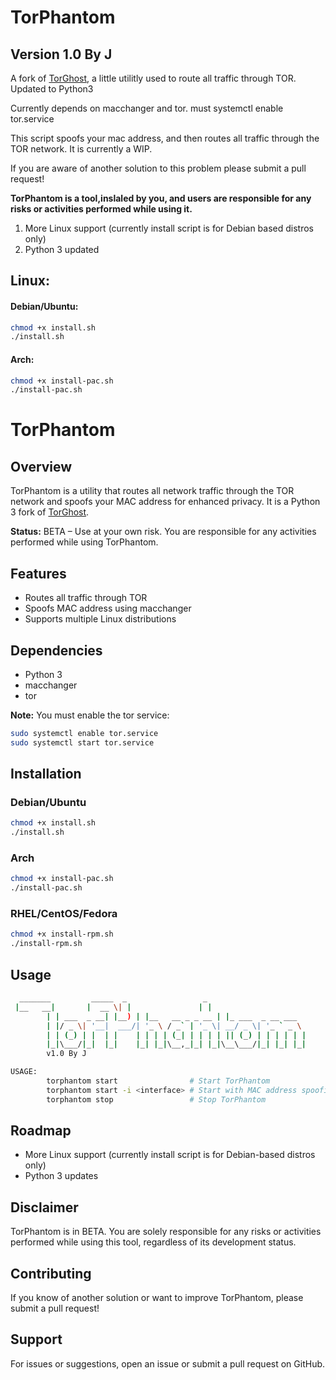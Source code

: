 # TorPhantom
## Version 1.0 By J 
A fork of [TorGhost](https://github.com/susmithHCK/torghost), a little utilitly used to route all traffic through TOR.
Updated to Python3

Currently depends on macchanger and tor.
must systemctl enable tor.service

This script spoofs your mac address, and then routes all traffic through the TOR network. It is currently a WIP.


If you are aware of another solution to this problem please submit a pull request!

**TorPhantom is a tool,inslaled by you, and users are responsible for any risks or activities performed while using it.**


1. More Linux support (currently install script is for Debian based distros only)
2. Python 3 updated

## Linux:

#### Debian/Ubuntu:

```sh
chmod +x install.sh
./install.sh
```

#### Arch:

```sh
chmod +x install-pac.sh
./install-pac.sh
```



# TorPhantom

## Overview
TorPhantom is a utility that routes all network traffic through the TOR network and spoofs your MAC address for enhanced privacy. It is a Python 3 fork of [TorGhost](https://github.com/susmithHCK/torghost).

**Status:** BETA – Use at your own risk. You are responsible for any activities performed while using TorPhantom.

## Features
- Routes all traffic through TOR
- Spoofs MAC address using macchanger
- Supports multiple Linux distributions

## Dependencies
- Python 3
- macchanger
- tor

**Note:** You must enable the tor service:
```sh
sudo systemctl enable tor.service
sudo systemctl start tor.service
```

## Installation

### Debian/Ubuntu
```sh
chmod +x install.sh
./install.sh
```

### Arch
```sh
chmod +x install-pac.sh
./install-pac.sh
```

### RHEL/CentOS/Fedora
```sh
chmod +x install-rpm.sh
./install-rpm.sh
```

## Usage

```sh
  _______         _____  _                 _                  
 |__   __|       |  __ \| |               | |                 
        | | ___  _ __| |__) | |__   __ _ _ __ | |_ ___  _ __ ___  
        | |/ _ \| '__|  ___/| '_ \ / _` | '_ \| __/ _ \| '_ ` _ \
        | | (_) | |  | |    | | | | (_| | | | | || (_) | | | | | |
        |_|\___/|_|  |_|    |_| |_|\__,_|_| |_|\__\___/|_| |_| |_|
        v1.0 By J 

USAGE:
        torphantom start                # Start TorPhantom
        torphantom start -i <interface> # Start with MAC address spoofing
        torphantom stop                 # Stop TorPhantom
```

## Roadmap
- More Linux support (currently install script is for Debian-based distros only)
- Python 3 updates

## Disclaimer
TorPhantom is in BETA. You are solely responsible for any risks or activities performed while using this tool, regardless of its development status.

## Contributing
If you know of another solution or want to improve TorPhantom, please submit a pull request!

## Support
For issues or suggestions, open an issue or submit a pull request on GitHub.

